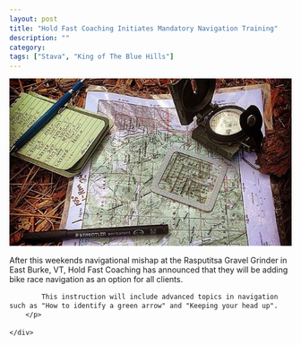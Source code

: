 ```yaml
---
layout: post
title: "Hold Fast Coaching Initiates Mandatory Navigation Training"
description: ""
category: 
tags: ["Stava", "King of The Blue Hills"]
---
```

<div class="row">    

<div class="col-xl-4 col-lg-4 col-md-4 col-sm-4 col-xs-4">
    <img class="img-responsive" src="/images/blog/land-nav.jpg"/>
</div>
    <div class="col-xl-8 col-lg-8 col-md-4 col-sm-4">
        <p>
            After this weekends navigational mishap at the Rasputitsa Gravel Grinder in East Burke, VT,  Hold Fast Coaching has announced that they will be adding bike race navigation as an option for all clients.

            This instruction will include advanced topics in navigation such as "How to identify a green arrow" and "Keeping your head up".
        </p>

    </div>

</div>












